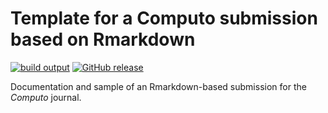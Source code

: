 # Template for a Computo submission based on Rmarkdown

[![build output](https://github.com/computorg/template-computo-Rmarkdown/workflows/build/badge.svg)](https://computorg.github.io/template-computo-Rmarkdown/)
[![GitHub release](https://img.shields.io/github/v/release/computorg/template-computo-Rmarkdown.svg)](https://github.com/computorg/template-computo-Rmarkdown/releases/)
<!--[![Binder](https://binder.pangeo.io/badge_logo.svg)](https://mybinder.org/v2/gh/computorg/template-computo-Rmarkdown/main?urlpath=rstudio)-->

Documentation and sample of an Rmarkdown-based submission for the _Computo_ journal.



